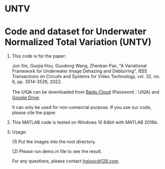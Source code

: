 # UNTV
# Code and dataset for Underwater Normalized Total Variation (UNTV)

1. This code is for the paper: 

   Jun Xie, Guojia Hou, Guodong Wang, Zhenkan Pan, "A Variational Framework for Underwater Image Dehazing and Deblurring", IEEE Transactions on Circuits and Systems for Video Technology, vol. 32, no. 6, pp. 3514-3526, 2022.

   The UIQA can be downloaded from [Baidu Cloud](https://pan.baidu.com/s/15zxvQvZ0hyAPApY8_rfHOw?pwd=UIQA) (Password：UIQA) and [Google Drive](https://drive.google.com/file/d/1tamBGl07-H8KIDdL-8zphsQY6AIPHjnR/view?usp=drive_link).

   It can only be used for non-comercial purpose. If you use our code, please cite the paper.

1. This MATLAB code is tested on Windows 10 64bit with MATLAB 2016b. 

2. Usage:

   (1) Put the images into the root directory.


   (2) Please run demo.m file to see the result.


   For any questions, please contact hgjouc@126.com.
